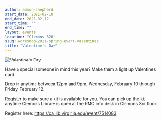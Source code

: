 ```yaml
---
author: ammon-shepherd
start_date: 2021-02-10
end_date: 2021-02-12
start_time: ""
end_time: ""
layout: events
location: "Clemons 320"
slug: workshop-2021-spring-event-valentines
title: "Valentine's Day"
---
```


![Valentine's Day](/assets/post-media/workshops/valentines.gif)

Have a special someone in mind this year? Make them a light up Valentines card.

Drop in anytime between 12pm and 9pm, Wednesday, February 10 through Friday, February 12.

Register to make sure a kit is available for you. You can pick up the kit anytime Clemons Library is open at the RMC info desk in Clemons 3rd floor.


Register here: [https://cal.lib.virginia.edu/event/7514083 ](https://cal.lib.virginia.edu/event/7514083)
